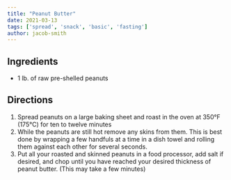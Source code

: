 ```yaml
---
title: "Peanut Butter"
date: 2021-03-13
tags: ['spread', 'snack', 'basic', 'fasting']
author: jacob-smith
---
```


## Ingredients

- 1 lb. of raw pre-shelled peanuts

## Directions

1. Spread peanuts on a large baking sheet and roast in the oven at 350°F (175°C) for ten to twelve minutes
2. While the peanuts are still hot remove any skins from them. This is best done by wrapping a few handfuls at a time in
   a dish towel and rolling them against each other for several seconds.
3. Put all your roasted and skinned peanuts in a food processor, add salt if desired, and chop until you have reached
   your desired thickness of peanut butter. (This may take a few minutes)
